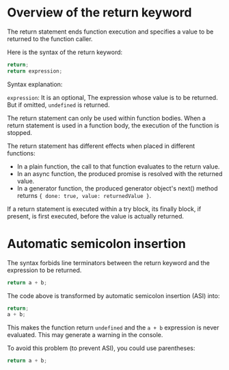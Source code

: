# Overview of the return keyword

The return statement ends function execution and specifies a value to be returned to the function caller.

Here is the syntax of the return keyword:

```js
return;
return expression;
```

Syntax explanation:

`expression`:
It is an optional, The expression whose value is to be returned. But if omitted, `undefined` is returned.

The return statement can only be used within function bodies. When a return statement is used in a function body, the execution of the function is stopped.

The return statement has different effects when placed in different functions:

- In a plain function, the call to that function evaluates to the return value.
- In an async function, the produced promise is resolved with the returned value.
- In a generator function, the produced generator object's next() method returns `{ done: true, value: returnedValue }`.

If a return statement is executed within a try block, its finally block, if present, is first executed, before the value is actually returned.

# Automatic semicolon insertion

The syntax forbids line terminators between the return keyword and the expression to be returned.

```js
return a + b;
```

The code above is transformed by automatic semicolon insertion (ASI) into:

```js
return;
a + b;
```

This makes the function return `undefined` and the `a + b` expression is never evaluated. This may generate a warning in the console.

To avoid this problem (to prevent ASI), you could use parentheses:

```js
return a + b;
```
